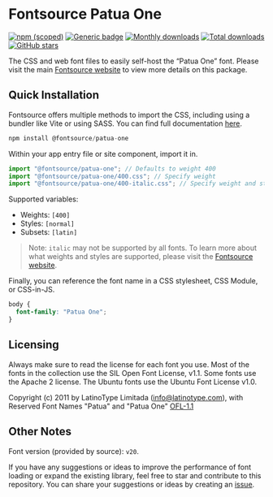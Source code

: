 # Fontsource Patua One

[![npm (scoped)](https://img.shields.io/npm/v/@fontsource/patua-one?color=brightgreen)](https://www.npmjs.com/package/@fontsource/patua-one) [![Generic badge](https://img.shields.io/badge/fontsource-passing-brightgreen)](https://github.com/fontsource/fontsource) [![Monthly downloads](https://badgen.net/npm/dm/@fontsource/patua-one)](https://github.com/fontsource/fontsource) [![Total downloads](https://badgen.net/npm/dt/@fontsource/patua-one)](https://github.com/fontsource/fontsource) [![GitHub stars](https://img.shields.io/github/stars/fontsource/fontsource.svg?style=social&label=Star)](https://github.com/fontsource/fontsource/stargazers)

The CSS and web font files to easily self-host the “Patua One” font. Please visit the main [Fontsource website](https://fontsource.org/fonts/patua-one) to view more details on this package.

## Quick Installation

Fontsource offers multiple methods to import the CSS, including using a bundler like Vite or using SASS. You can find full documentation [here](https://fontsource.org/docs/getting-started/introduction).

```javascript
npm install @fontsource/patua-one
```

Within your app entry file or site component, import it in.

```javascript
import "@fontsource/patua-one"; // Defaults to weight 400
import "@fontsource/patua-one/400.css"; // Specify weight
import "@fontsource/patua-one/400-italic.css"; // Specify weight and style
```

Supported variables:
- Weights: `[400]`
- Styles: `[normal]`
- Subsets: `[latin]`

> Note: `italic` may not be supported by all fonts. To learn more about what weights and styles are supported, please visit the [Fontsource website](https://fontsource.org/fonts/patua-one).

Finally, you can reference the font name in a CSS stylesheet, CSS Module, or CSS-in-JS.

```css
body {
  font-family: "Patua One";
}
```

## Licensing
Always make sure to read the license for each font you use. Most of the fonts in the collection use the SIL Open Font License, v1.1. Some fonts use the Apache 2 license. The Ubuntu fonts use the Ubuntu Font License v1.0.

Copyright (c) 2011 by LatinoType Limitada (info@latinotype.com), with Reserved Font Names "Patua" and "Patua One"
[OFL-1.1](https://openfontlicense.org)

## Other Notes
Font version (provided by source): `v20`.

If you have any suggestions or ideas to improve the performance of font loading or expand the existing library, feel free to star and contribute to this repository. You can share your suggestions or ideas by creating an [issue](https://github.com/fontsource/fontsource/issues).